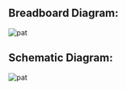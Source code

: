 ## Breadboard Diagram: ##
![pat](https://raw.githubusercontent.com/matthew17754/P.A.T-Robotic-Arm/master/Schematics/Breadboard_Diagram.png)

## Schematic Diagram: ##
![pat](https://raw.githubusercontent.com/matthew17754/P.A.T-Robotic-Arm/master/Schematics/Schematic_Diagram.png)

